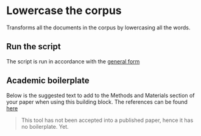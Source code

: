 # Lowercase the corpus

Transforms all the documents in the corpus by lowercasing all the words.

## Run the script

The script is run in accordance with the [general form](../README.md#scripts)

## Academic boilerplate

Below is the suggested text to add to the Methods and Materials section of your paper when using this building block.
The references can be found [here](./references.bib)

> This tool has not been accepted into a published paper, hence it has no boilerplate.
> Yet.

